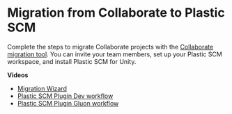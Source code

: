 # Migration from Collaborate to Plastic SCM

Complete the steps to migrate Collaborate projects with
the [Collaborate migration tool](https://www.plasticscm.com/plasticscm-cloud-edition/migrate-unity-projects/). You can
invite your team members, set up your Plastic SCM workspace, and install Plastic SCM for Unity.

**Videos**

* [Migration Wizard](https://youtu.be/TKZuvPMprKg)
* [Plastic SCM Plugin Dev workflow](https://youtu.be/6_x3SLCiyWo)
* [Plastic SCM Plugin Gluon workflow](https://youtu.be/kfRu21cArGc)
